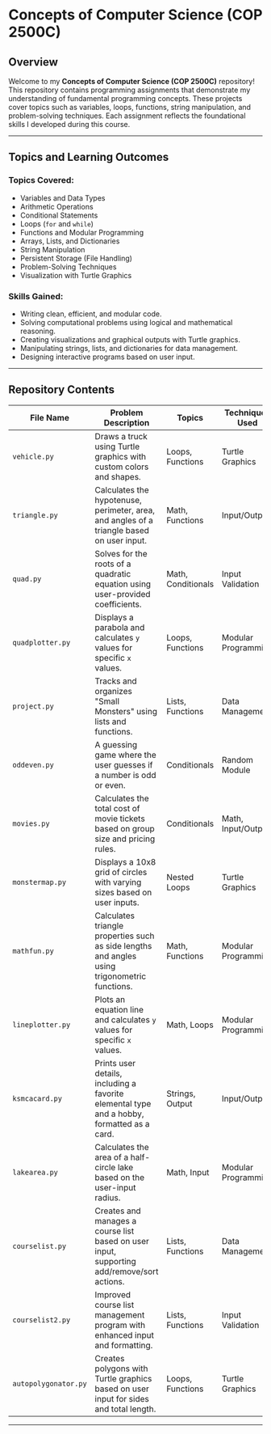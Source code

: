 # Concepts of Computer Science (COP 2500C)

## Overview

Welcome to my **Concepts of Computer Science (COP 2500C)** repository! This repository contains programming assignments that demonstrate my understanding of fundamental programming concepts. These projects cover topics such as variables, loops, functions, string manipulation, and problem-solving techniques. Each assignment reflects the foundational skills I developed during this course.

---

## Topics and Learning Outcomes

### Topics Covered:
- Variables and Data Types
- Arithmetic Operations
- Conditional Statements
- Loops (`for` and `while`)
- Functions and Modular Programming
- Arrays, Lists, and Dictionaries
- String Manipulation
- Persistent Storage (File Handling)
- Problem-Solving Techniques
- Visualization with Turtle Graphics

### Skills Gained:
- Writing clean, efficient, and modular code.
- Solving computational problems using logical and mathematical reasoning.
- Creating visualizations and graphical outputs with Turtle graphics.
- Manipulating strings, lists, and dictionaries for data management.
- Designing interactive programs based on user input.

---

## Repository Contents

| File Name            | Problem Description                                                                                   | Topics                | Techniques Used         |
|----------------------|-------------------------------------------------------------------------------------------------------|-----------------------|-------------------------|
| `vehicle.py`         | Draws a truck using Turtle graphics with custom colors and shapes.                                    | Loops, Functions      | Turtle Graphics         |
| `triangle.py`        | Calculates the hypotenuse, perimeter, area, and angles of a triangle based on user input.             | Math, Functions       | Input/Output            |
| `quad.py`            | Solves for the roots of a quadratic equation using user-provided coefficients.                        | Math, Conditionals    | Input Validation        |
| `quadplotter.py`     | Displays a parabola and calculates `y` values for specific `x` values.                                | Loops, Functions      | Modular Programming     |
| `project.py`         | Tracks and organizes "Small Monsters" using lists and functions.                                      | Lists, Functions      | Data Management         |
| `oddeven.py`         | A guessing game where the user guesses if a number is odd or even.                                    | Conditionals          | Random Module           |
| `movies.py`          | Calculates the total cost of movie tickets based on group size and pricing rules.                     | Conditionals          | Math, Input/Output      |
| `monstermap.py`      | Displays a 10x8 grid of circles with varying sizes based on user inputs.                              | Nested Loops          | Turtle Graphics         |
| `mathfun.py`         | Calculates triangle properties such as side lengths and angles using trigonometric functions.         | Math, Functions       | Modular Programming     |
| `lineplotter.py`     | Plots an equation line and calculates `y` values for specific `x` values.                             | Math, Loops           | Modular Programming     |
| `ksmcacard.py`       | Prints user details, including a favorite elemental type and a hobby, formatted as a card.            | Strings, Output       | Input/Output            |
| `lakearea.py`        | Calculates the area of a half-circle lake based on the user-input radius.                             | Math, Input           | Modular Programming     |
| `courselist.py`      | Creates and manages a course list based on user input, supporting add/remove/sort actions.            | Lists, Functions      | Data Management         |
| `courselist2.py`     | Improved course list management program with enhanced input and formatting.                           | Lists, Functions      | Input Validation        |
| `autopolygonator.py` | Creates polygons with Turtle graphics based on user input for sides and total length.                 | Loops, Functions      | Turtle Graphics         |

---


